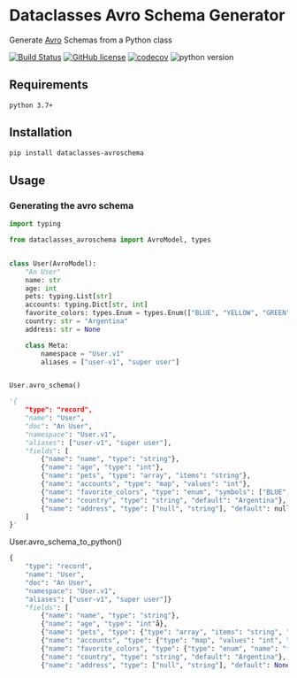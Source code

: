 # Dataclasses Avro Schema Generator

Generate [Avro](https://avro.apache.org/docs/1.8.2/spec.html) Schemas from a Python class

[![Build Status](https://travis-ci.org/marcosschroh/dataclasses-avroschema.svg?branch=master)](https://travis-ci.org//dataclasses-avroschema)
[![GitHub license](https://img.shields.io/github/license/marcosschroh/dataclasses-avroschema.svg)](https://github.com/marcosschroh/dataclasses-avroschema/blob/master/LICENSE)
[![codecov](https://codecov.io/gh/marcosschroh/dataclasses-avroschema/branch/master/graph/badge.svg)](https://codecov.io/gh/marcosschroh/dataclasses-avroschema)
![python version](https://img.shields.io/badge/python-3.7%2B-yellowgreen)

## Requirements

`python 3.7+`

## Installation

```bash
pip install dataclasses-avroschema
```

## Usage

### Generating the avro schema

```python
import typing

from dataclasses_avroschema import AvroModel, types


class User(AvroModel):
    "An User"
    name: str
    age: int
    pets: typing.List[str]
    accounts: typing.Dict[str, int]
    favorite_colors: types.Enum = types.Enum(["BLUE", "YELLOW", "GREEN"])
    country: str = "Argentina"
    address: str = None

    class Meta:
        namespace = "User.v1"
        aliases = ["user-v1", "super user"]


User.avro_schema()

'{
    "type": "record",
    "name": "User",
    "doc": "An User",
    "namespace": "User.v1",
    "aliases": ["user-v1", "super user"],
    "fields": [
        {"name": "name", "type": "string"},
        {"name": "age", "type": "int"},
        {"name": "pets", "type": "array", "items": "string"},
        {"name": "accounts", "type": "map", "values": "int"},
        {"name": "favorite_colors", "type": "enum", "symbols": ["BLUE", "YELLOW", "GREEN"]},
        {"name": "country", "type": "string", "default": "Argentina"},
        {"name": "address", "type": ["null", "string"], "default": null}
    ]
}'
```

User.avro_schema_to_python()

```python
{
    "type": "record",
    "name": "User",
    "doc": "An User",
    "namespace": "User.v1",
    "aliases": ["user-v1", "super user"]}
    "fields": [
        {"name": "name", "type": "string"},
        {"name": "age", "type": "int"å},
        {"name": "pets", "type": {"type": "array", "items": "string", "name": "pet"}},
        {"name": "accounts", "type": {"type": "map", "values": "int", "name": "account"}},
        {"name": "favorite_colors", "type": {"type": "enum", "name": "favorite_color", "symbols": ["BLUE", "YELLOW", "GREEN"]}},
        {"name": "country", "type": "string", "default": "Argentina"},
        {"name": "address", "type": ["null", "string"], "default": None}],
```

